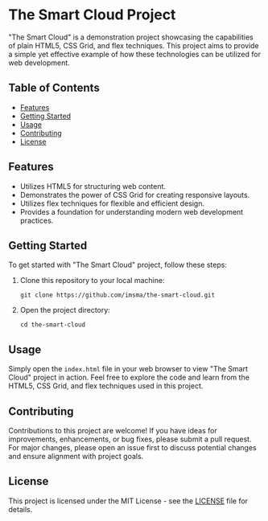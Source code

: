 # The Smart Cloud Project

"The Smart Cloud" is a demonstration project showcasing the capabilities of plain HTML5, CSS Grid, and flex techniques. This project aims to provide a simple yet effective example of how these technologies can be utilized for web development.

## Table of Contents

- [Features](#features)
- [Getting Started](#getting-started)
- [Usage](#usage)
- [Contributing](#contributing)
- [License](#license)

## Features

- Utilizes HTML5 for structuring web content.
- Demonstrates the power of CSS Grid for creating responsive layouts.
- Utilizes flex techniques for flexible and efficient design.
- Provides a foundation for understanding modern web development practices.

## Getting Started

To get started with "The Smart Cloud" project, follow these steps:

1. Clone this repository to your local machine:

   ```shell
   git clone https://github.com/imsma/the-smart-cloud.git
   ```

2. Open the project directory:

   ```shell
   cd the-smart-cloud
   ```

## Usage

Simply open the `index.html` file in your web browser to view "The Smart Cloud" project in action. Feel free to explore the code and learn from the HTML5, CSS Grid, and flex techniques used in this project.

## Contributing

Contributions to this project are welcome! If you have ideas for improvements, enhancements, or bug fixes, please submit a pull request. For major changes, please open an issue first to discuss potential changes and ensure alignment with project goals.

## License

This project is licensed under the MIT License - see the [LICENSE](LICENSE) file for details.
